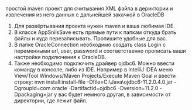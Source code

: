 простой maven проект для считывания XML файла в дериктории и извлечения из него данных с дальнейшей закачкой в OracleDB
1. Для развёртывания проекта нужен maven и ваша любимая IDE.
2. В классе AppSnilsSave есть прямые пути к папкам откуда брать файлы и куда перезаписывать. Пропишите удобные для вас.
3. В папке OracleConnection необходимо создать class Login с переменными url, user, password и соответственно прописать
ваши настройки подключения к OracleDB.
4. Также необходимо подключить драйвер ojdbc6. Можно ввести команду в консоле, либо из IDE. Например в IntelliJ IDEA
меню View/Tool Windows/Maven Projects/Execute Maven Goal и ввести строку: 
mvn install:install-file -Dfile=C:\\Java\\ojdbc6-11.2.0.4.0.jar -DgroupId=com.oracle -DartifactId=ojdbc6 -Dversion=11.2.0 -Dpackaging=jar
у вас будет немного другая, в зависимости от директории, где лежит файл.